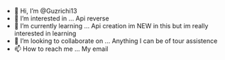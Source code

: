 - 👋 Hi, I’m @Guzrichi13
- 👀 I’m interested in ... Api reverse 
- 🌱 I’m currently learning ... Api creation im NEW in this but im really interested in learning 
- 💞️ I’m looking to collaborate on ... Anything I can be of tour assistence
- 📫 How to reach me ... My email


